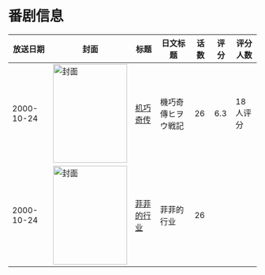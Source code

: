 # 番剧信息

|放送日期|封面|标题|日文标题|话数|评分|评分人数|
|---|---|---|---|---|---|---|
|2000-10-24|<img src="https://lain.bgm.tv/pic/cover/c/78/54/12783_QrAHS.jpg" alt="封面" style="width:150px;height:200px;object-fit:cover;">|[机巧奇传](https://bangumi.tv/subject/12783)|機巧奇傳ヒヲウ戦記|26|6.3|18人评分|
|2000-10-24|<img src="https://lain.bgm.tv/pic/cover/c/3f/33/499562_xp4QX.jpg" alt="封面" style="width:150px;height:200px;object-fit:cover;">|[菲菲的行业](https://bangumi.tv/subject/499562)|菲菲的行业|26|||
